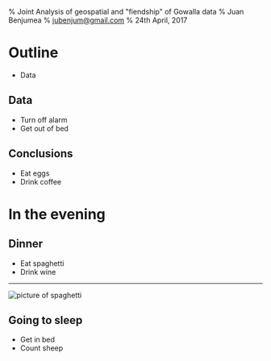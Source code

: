 % Joint Analysis of geospatial and "fiendship" of Gowalla data
% Juan Benjumea
% jubenjum@gmail.com
% 24th April, 2017


# Outline

- Data 




## Data 

- Turn off alarm
- Get out of bed

## Conclusions

- Eat eggs
- Drink coffee

# In the evening

## Dinner

- Eat spaghetti
- Drink wine

------------------

![picture of spaghetti](images/spaghetti.jpg)

## Going to sleep

- Get in bed
- Count sheep




